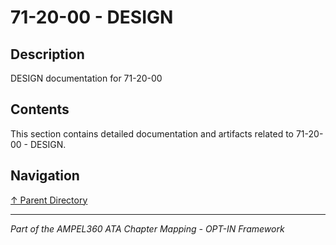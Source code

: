 # 71-20-00 - DESIGN

## Description

DESIGN documentation for 71-20-00

## Contents

This section contains detailed documentation and artifacts related to 71-20-00 - DESIGN.

## Navigation

[↑ Parent Directory](../README.md)

---

*Part of the AMPEL360 ATA Chapter Mapping - OPT-IN Framework*

